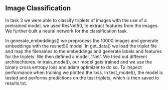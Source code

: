 ## Image Classification

In task 3 we were able to classify triplets of images with the use of a pretrained model, we used ResNet50, to extract features from the images. 
We further built a neural network for the classification task.

In generate_embeddings() we preprocess the 10000 images and generate embeddings with the resnet50 model.
In get_data() we load the triplet file and map the filenames to the embeddings and generate labels and features for the triplets.
We then defined a model, 'Net'. We tried out different architechtures.
In train_model(), our model gets trained and we use the binary cross entropy loss and adam optimizer to do so. To inspect performance when training we plotted the loss.
In test_model(), the model is tested and performs predictions on the test triplets, which is then saved to results.txt.

